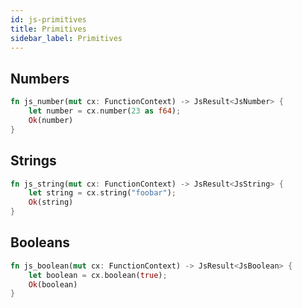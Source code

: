 ```yaml
---
id: js-primitives
title: Primitives
sidebar_label: Primitives
---
```


## Numbers

```rust
fn js_number(mut cx: FunctionContext) -> JsResult<JsNumber> {
    let number = cx.number(23 as f64);
    Ok(number)
}
```

## Strings

```rust
fn js_string(mut cx: FunctionContext) -> JsResult<JsString> {
    let string = cx.string("foobar");
    Ok(string)
}
```

## Booleans

```rust
fn js_boolean(mut cx: FunctionContext) -> JsResult<JsBoolean> {
    let boolean = cx.boolean(true);
    Ok(boolean)
}
```
